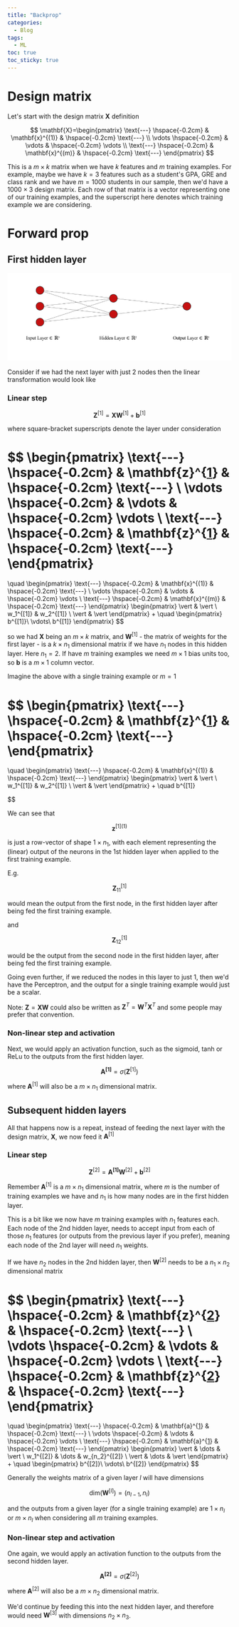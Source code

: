 ```yaml
---
title: "Backprop"
categories:
  - Blog
tags:
  - ML
toc: true
toc_sticky: true
---
```


# Design matrix

Let's start with the design matrix $\mathbf{X}$ definition

$$
\mathbf{X}=\begin{pmatrix}
    \text{---} \hspace{-0.2cm} & \mathbf{x}^{(1)} & \hspace{-0.2cm} \text{---} \\
    \vdots \hspace{-0.2cm} & \vdots & \hspace{-0.2cm} \vdots \\ 
    \text{---} \hspace{-0.2cm} & \mathbf{x}^{(m)} & \hspace{-0.2cm} \text{---}
\end{pmatrix}
$$

This is a $m \times k$ matrix when we have $k$ features and $m$ training examples. For example, maybe we have $k=3$ features such as a student's GPA, GRE and class rank and we have $m=1000$ students in our sample, then we'd have a $1000 \times 3$ design matrix. Each row of that matrix is a vector representing one of our training examples, and the superscript here denotes which training example we are considering.

# Forward prop


## First hidden layer

<img src="/assets/images/nn.png" alt="Simple NN" class="full">


Consider if we had the next layer with just 2 nodes then the linear transformation would look like

### Linear step

$$
\mathbf{Z}^{[1]} = \mathbf{X}\mathbf{W}^{[1]}+\mathbf{b}^{[1]}
$$

where square-bracket superscripts denote the layer under consideration

$$
\begin{pmatrix}
    \text{---} \hspace{-0.2cm} & \mathbf{z}^{[1](1)} & \hspace{-0.2cm} \text{---} \\
    \vdots \hspace{-0.2cm} & \vdots & \hspace{-0.2cm} \vdots \\ 
    \text{---} \hspace{-0.2cm} & \mathbf{z}^{[1](m)} & \hspace{-0.2cm} \text{---}
\end{pmatrix}
=
\quad
\begin{pmatrix}
    \text{---} \hspace{-0.2cm} & \mathbf{x}^{(1)} & \hspace{-0.2cm} \text{---} \\
    \vdots \hspace{-0.2cm} & \vdots & \hspace{-0.2cm} \vdots \\ 
    \text{---} \hspace{-0.2cm} & \mathbf{x}^{(m)} & \hspace{-0.2cm} \text{---}
\end{pmatrix}
\begin{pmatrix}
    \vert & \vert \\
    w_1^{[1]}   & w_2^{[1]}   \\
    \vert & \vert
\end{pmatrix}
+
\quad
\begin{pmatrix}
b^{[1]}\\
\vdots\\
b^{[1]}
\end{pmatrix}
$$

so we had $\mathbf{X}$ being an $m \times k$ matrix, and $\mathbf{W}^{[1]}$ - the matrix of weights for the first layer - is a $k \times n_1$ dimensional matrix if we have $n_1$ nodes in this hidden layer. Here $n_1=2$. If have $m$ training examples we need $m \times 1$ bias units too, so $\mathbf{b}$ is a $m \times 1$ column vector.


Imagine the above with a single training example or $m=1$

$$
\begin{pmatrix}
    \text{---} \hspace{-0.2cm} & \mathbf{z}^{[1](1)} & \hspace{-0.2cm} \text{---} 
\end{pmatrix}
=
\quad
\begin{pmatrix}
    \text{---} \hspace{-0.2cm} & \mathbf{x}^{(1)} & \hspace{-0.2cm} \text{---} 
\end{pmatrix}
\begin{pmatrix}
    \vert & \vert \\
    w_1^{[1]}   & w_2^{[1]}   \\
    \vert & \vert
\end{pmatrix}
+
\quad
b^{[1]}

$$


We can see that 

$$\mathbf{z}^{[1](1)}$$

 is just a row-vector of shape $1\times n_1$, with each element representing the (linear) output of the neurons in the 1st hidden layer when applied to the first training example.

E.g. 

$$\mathbf{Z}^{[1]}_{11}$$

would mean the output from the first node, in the first hidden layer after being fed the first training example. 

and 

$$\mathbf{Z}^{[1]}_{12}$$

would be the output from the second node in the first hidden layer, after being fed the first training example. 

Going even further, if we reduced the nodes in this layer to just $1$, then we'd have the Perceptron,
and the output for a single training example would just be a scalar.

Note: $\mathbf{Z}=\mathbf{X}\mathbf{W}$ could also be written as $\mathbf{Z}^T=\mathbf{W}^T\mathbf{X}^T$
and some people may prefer that convention.




### Non-linear step and activation


Next, we would apply an activation function, such as the sigmoid, tanh or ReLu to the outputs from the first hidden layer.

$$
\mathbf{A^{[1]}} = \sigma(\mathbf{Z}^{[1]})
$$

where $\mathbf{A}^{[1]}$ will also be a $m \times n_1$ dimensional matrix.


## Subsequent hidden layers

All that happens now is a repeat, instead of feeding the next layer with the design matrix, $\mathbf{X}$, we now feed it $\mathbf{A}^{[1]}$


### Linear step


$$
\mathbf{Z}^{[2]} = \mathbf{A^{[1]}}\mathbf{W}^{[2]}+\mathbf{b}^{[2]}
$$

Remember $\mathbf{A}^{[1]}$ is a $m \times n_1$ dimensional matrix, where $m$ is the number of training examples we have and $n_1$ is how many nodes are in the first hidden layer.  

This is a bit like we now have $m$ training examples with $n_1$ features each. Each node of the 2nd hidden layer, needs to accept input from each of those $n_1$ features (or outputs from the previous layer if you prefer), meaning each node of the 2nd layer will need $n_1$ weights.

If we have $n_2$ nodes in the 2nd hidden layer, then $\mathbf{W}^{[2]}$ needs to be a $n_1 \times n_2$ dimensional matrix


$$
\begin{pmatrix}
    \text{---} \hspace{-0.2cm} & \mathbf{z}^{[2](1)} & \hspace{-0.2cm} \text{---} \\
    \vdots \hspace{-0.2cm} & \vdots & \hspace{-0.2cm} \vdots \\ 
    \text{---} \hspace{-0.2cm} & \mathbf{z}^{[2](m)} & \hspace{-0.2cm} \text{---}
\end{pmatrix}
=
\quad
\begin{pmatrix}
    \text{---} \hspace{-0.2cm} & \mathbf{a}^{[1](1)} & \hspace{-0.2cm} \text{---} \\
    \vdots \hspace{-0.2cm} & \vdots & \hspace{-0.2cm} \vdots \\ 
    \text{---} \hspace{-0.2cm} & \mathbf{a}^{[1](m)} & \hspace{-0.2cm} \text{---}
\end{pmatrix}
\begin{pmatrix}
    \vert & \dots & \vert \\
    w_1^{[2]} & \dots  & w_{n_2}^{[2]}   \\
    \vert & \dots & \vert
\end{pmatrix}
+
\quad
\begin{pmatrix}
b^{[2]}\\
\vdots\\
b^{[2]}
\end{pmatrix}
$$


Generally the weights matrix of a given layer $l$ will have dimensions


$$
\text{dim}(\mathbf{W}^{[l]}) = (n_{l-1}, n_l)
$$

and the outputs from a given layer (for a single training example) are $1 \times n_{l}$ or $m \times n_{l}$ when considering all $m$ training examples.

### Non-linear step and activation


One again, we would apply an activation function to the outputs from the second hidden layer.

$$
\mathbf{A^{[2]}} = \sigma(\mathbf{Z}^{[2]})
$$

where $\mathbf{A}^{[2]}$ will also be a $m \times n_2$ dimensional matrix.

We'd continue by feeding this into the next hidden layer, and therefore would need $\mathbf{W}^{[3]}$
with dimensions $n_2 \times n_3$.
